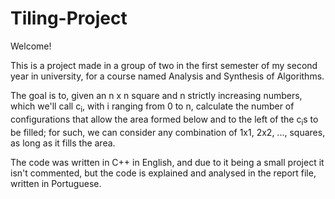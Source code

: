 # Tiling-Project

Welcome! 

This is a project made in a group of two in the first semester of my second year in university, for a course named Analysis and Synthesis of Algorithms.

The goal is to, given an n x n square and n strictly increasing numbers, which we'll call c<sub>i</sub>, with i ranging from 0 to n, calculate the number of configurations that allow the area formed below and to the left of the c<sub>i</sub>s to be filled; for such, we can consider any combination of 1x1, 2x2, ..., squares, as long as it fills the area.

The code was written in C++ in English, and due to it being a small project it isn't commented, but the code is explained and analysed in the report file, written in Portuguese.
